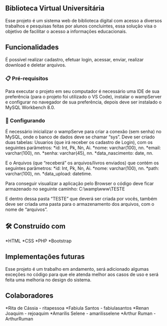 ## Biblioteca Virtual Universitária
Esse projeto é um sistema web de biblioteca digital com acesso a
diversos trabalhos e pesquisas feitas por alunos concluintes, essa solução visa o objetivo
de facilitar o acesso a informações educacionais.

## Funcionalidades
É possível realizar cadastro, efetuar login, acessar, enviar, realizar download e deletar arquivos. 

### 📋 Pré-requisitos
Para executar o projeto em seu computador é necessário uma IDE de sua preferência (para o projeto foi utilizado o VS Code), instalar o wampServer e configurar no navegador de sua preferência, depois deve ser instalado o MySQL Workbench 8.0.

### 🔧 Configurando
É necessário inicializar o wampServe para criar a conexão (sem senha) no MySQL, onde o banco de dados deve se chamar “sys”.
Deve ser criado duas tabelas: Usuarios (que irá receber os cadastro de Login), com os seguintes parâmetros:
*id: Int, Pk, Nn, Ai.
*nome: varchar(100), nn.
*email: varchar(100), nn.
*senha: varchar(45), nn.
*data_nascimento: date, nn.

 E o Arquivos (que “receberá” os arquivos/livros enviados) que contém os seguintes parâmetros:
*id: Int, Pk, Nn, Ai.
*nome: varchar(100), nn.
*path: varchar(100), nn.
*data_upload: datetime.

Para conseguir visualizar a aplicação pelo Browser o código deve ficar armazenado no seguinte caminho:
C:\wamp\www\TESTE

E dentro dessa pasta “TESTE” que deverá ser criada por vocês, também deve ser criada uma pasta para o armazenamento dos arquivos, com o nome de “arquivos”.


## 🛠️ Construído com
*HTML
*CSS
*PHP
*Bootstrap


## Implementações futuras
Esse projeto é um trabalho em andamento, será adicionado algumas exceções no código para que ele atenda melhor aos casos de uso e será feita uma melhoria no design do sistema.

## Colaboradores
*Rita de Cássia - ritapessoa
*Fabiula Santos - fabiulasantos
*Renan Joaquim - rejoaquim
*Amarílis Selene - amarilisselene
*Arthur Ruman - ArthurRuman




